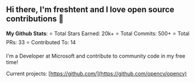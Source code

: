 ## Hi there, I'm freshtent and I love open source contributions 👋
**My Github Stats**:
⭐ Total Stars Earned:  20k+
⭐ Total Commits:       500+
⭐ Total PRs:           33
⭐ Contributed To:      14

I'm a Developer at Microsoft and contribute to community code in my free time!

Current projects:
[https://github.com/](https://github.com/opencv/opencv)


<!--
**freshtent/freshtent** is a ✨ _special_ ✨ repository because its `README.md` (this file) appears on your GitHub profile.

Here are some ideas to get you started:

- 🔭 I’m currently working on ...
- 🌱 I’m currently learning ...
- 👯 I’m looking to collaborate on ...
- 🤔 I’m looking for help with ...
- 💬 Ask me about ...
- 📫 How to reach me: ...
- 😄 Pronouns: ...
- ⚡ Fun fact: ...
-->
